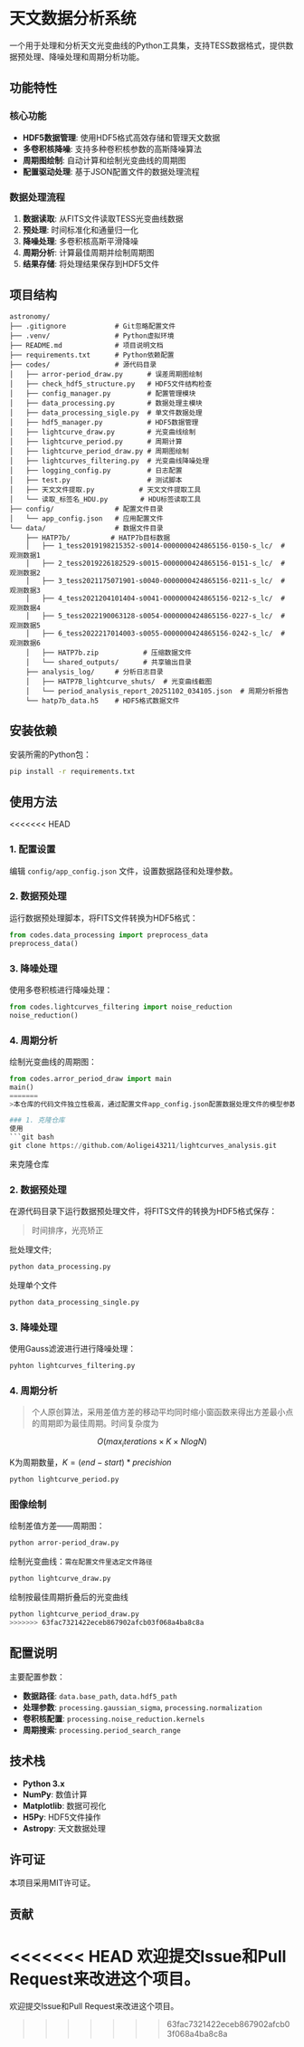 # 天文数据分析系统

一个用于处理和分析天文光变曲线的Python工具集，支持TESS数据格式，提供数据预处理、降噪处理和周期分析功能。

## 功能特性

### 核心功能
- **HDF5数据管理**: 使用HDF5格式高效存储和管理天文数据
- **多卷积核降噪**: 支持多种卷积核参数的高斯降噪算法
- **周期图绘制**: 自动计算和绘制光变曲线的周期图
- **配置驱动处理**: 基于JSON配置文件的数据处理流程

### 数据处理流程
1. **数据读取**: 从FITS文件读取TESS光变曲线数据
2. **预处理**: 时间标准化和通量归一化
3. **降噪处理**: 多卷积核高斯平滑降噪
4. **周期分析**: 计算最佳周期并绘制周期图
5. **结果存储**: 将处理结果保存到HDF5文件

## 项目结构

```
astronomy/
├── .gitignore            # Git忽略配置文件
├── .venv/                # Python虚拟环境
├── README.md             # 项目说明文档
├── requirements.txt      # Python依赖配置
├── codes/                # 源代码目录
│   ├── arror-period_draw.py      # 误差周期图绘制
│   ├── check_hdf5_structure.py   # HDF5文件结构检查
│   ├── config_manager.py         # 配置管理模块
│   ├── data_processing.py        # 数据处理主模块
│   ├── data_processing_sigle.py  # 单文件数据处理
│   ├── hdf5_manager.py           # HDF5数据管理
│   ├── lightcurve_draw.py        # 光变曲线绘制
│   ├── lightcurve_period.py      # 周期计算
│   ├── lightcurve_period_draw.py # 周期图绘制
│   ├── lightcurves_filtering.py  # 光变曲线降噪处理
│   ├── logging_config.py         # 日志配置
│   ├── test.py                   # 测试脚本
│   ├── 天文文件提取.py           # 天文文件提取工具
│   └── 读取_标签名_HDU.py        # HDU标签读取工具
├── config/               # 配置文件目录
│   └── app_config.json   # 应用配置文件
└── data/                 # 数据文件目录
    ├── HATP7b/          # HATP7b目标数据
    │   ├── 1_tess2019198215352-s0014-0000000424865156-0150-s_lc/  # 观测数据1
    │   ├── 2_tess2019226182529-s0015-0000000424865156-0151-s_lc/  # 观测数据2
    │   ├── 3_tess2021175071901-s0040-0000000424865156-0211-s_lc/  # 观测数据3
    │   ├── 4_tess2021204101404-s0041-0000000424865156-0212-s_lc/  # 观测数据4
    │   ├── 5_tess2022190063128-s0054-0000000424865156-0227-s_lc/  # 观测数据5
    │   ├── 6_tess2022217014003-s0055-0000000424865156-0242-s_lc/  # 观测数据6
    │   ├── HATP7b.zip           # 压缩数据文件
    │   └── shared_outputs/      # 共享输出目录
    ├── analysis_log/     # 分析日志目录
    │   ├── HATP7B_lightcurve_shuts/  # 光变曲线截图
    │   └── period_analysis_report_20251102_034105.json  # 周期分析报告
    └── hatp7b_data.h5    # HDF5格式数据文件
```

## 安装依赖

安装所需的Python包：

```bash
pip install -r requirements.txt
```

## 使用方法
<<<<<<< HEAD

### 1. 配置设置
编辑 `config/app_config.json` 文件，设置数据路径和处理参数。

### 2. 数据预处理
运行数据预处理脚本，将FITS文件转换为HDF5格式：

```python
from codes.data_processing import preprocess_data
preprocess_data()
```

### 3. 降噪处理
使用多卷积核进行降噪处理：

```python
from codes.lightcurves_filtering import noise_reduction
noise_reduction()
```

### 4. 周期分析
绘制光变曲线的周期图：

```python
from codes.arror_period_draw import main
main()
=======
>本仓库的代码文件独立性极高，通过配置文件app_config.json配置数据处理文件的模型参数、指定数据源、输出位置等信息。能够实现在不改变代码的前提下快速进行多次分析

### 1. 克隆仓库
使用
```git bash
git clone https://github.com/Aoligei43211/lightcurves_analysis.git
```
来克隆仓库

### 2. 数据预处理
在源代码目录下运行数据预处理文件，将FITS文件的转换为HDF5格式保存：
>时间排序，光亮矫正

批处理文件;
```bash
python data_processing.py
```

处理单个文件
```bash
python data_processing_single.py
```

### 3. 降噪处理
使用Gauss滤波进行进行降噪处理：

```bash
pyhton lightcurves_filtering.py
```

### 4. 周期分析
>个人原创算法，采用差值方差的移动平均同时缩小窗函数来得出方差最小点的周期即为最佳周期。时间复杂度为

$$
O(max_iterations × K × N log N)
$$

K为周期数量，$K=(end-start)*precishion$

```bash
python lightcurve_period.py
```

### 图像绘制
绘制差值方差——周期图：
```bash
python arror-period_draw.py
```
绘制光变曲线：`需在配置文件里选定文件路径`
```bash
python lightcurve_draw.py
```
绘制按最佳周期折叠后的光变曲线
```bash
python lightcurve_period_draw.py
>>>>>>> 63fac7321422eceb867902afcb03f068a4ba8c8a
```

## 配置说明

主要配置参数：

- **数据路径**: `data.base_path`, `data.hdf5_path`
- **处理参数**: `processing.gaussian_sigma`, `processing.normalization`
- **卷积核配置**: `processing.noise_reduction.kernels`
- **周期搜索**: `processing.period_search_range`

## 技术栈

- **Python 3.x**
- **NumPy**: 数值计算
- **Matplotlib**: 数据可视化
- **H5Py**: HDF5文件操作
- **Astropy**: 天文数据处理

## 许可证

本项目采用MIT许可证。

## 贡献

<<<<<<< HEAD
欢迎提交Issue和Pull Request来改进这个项目。
=======
欢迎提交Issue和Pull Request来改进这个项目。
>>>>>>> 63fac7321422eceb867902afcb03f068a4ba8c8a
